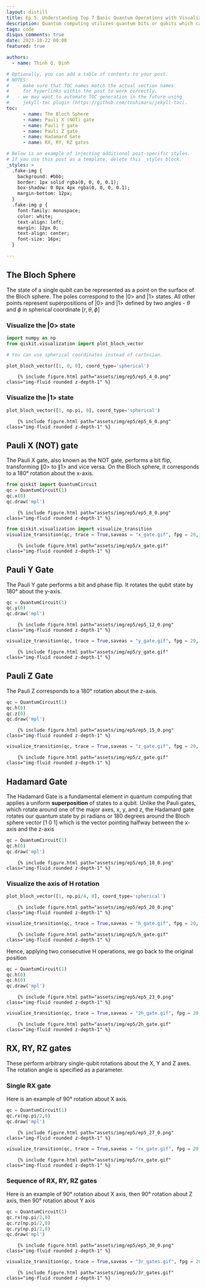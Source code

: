```yaml
---
layout: distill
title: Ep 5. Understanding Top 7 Basic Quantum Operations with Visualization
description: Quantum computing utilizes quantum bits or qubits which can represent a superposition of 0 and 1. This allows qubits to perform computations on all possible states simultaneously. However, this behavior can be counterintuitive when compared to classical binary bits. Visualizing how quantum operations manipulate qubit states can help build an intuition for how quantum algorithms work. In this post, we will look at top 7 common single-qubit quantum gates and how they transform qubit states on the Bloch sphere.
tags: code
disqus_comments: true
date: 2023-10-22 00:00
featured: true

authors:
  - name: Thinh Q. Dinh

# Optionally, you can add a table of contents to your post.
# NOTES:
#   - make sure that TOC names match the actual section names
#     for hyperlinks within the post to work correctly.
#   - we may want to automate TOC generation in the future using
#     jekyll-toc plugin (https://github.com/toshimaru/jekyll-toc).
toc:
      - name: The Bloch Sphere
      - name: Pauli X (NOT) gate
      - name: Pauli Y gate
      - name: Pauli Z gate
      - name: Hadamard Gate
      - name: RX, RY, RZ gates

# Below is an example of injecting additional post-specific styles.
# If you use this post as a template, delete this _styles block.
_styles: >
  .fake-img {
    background: #bbb;
    border: 1px solid rgba(0, 0, 0, 0.1);
    box-shadow: 0 0px 4px rgba(0, 0, 0, 0.1);
    margin-bottom: 12px;
  }
  .fake-img p {
    font-family: monospace;
    color: white;
    text-align: left;
    margin: 12px 0;
    text-align: center;
    font-size: 16px;
  }

---
```


## The Bloch Sphere
The state of a single qubit can be represented as a point on the surface of the Bloch sphere. The poles correspond to the |0> and |1> states. All other points represent superpositions of |0> and |1> defined by two angles - $\theta$ and $\phi$ in spherical coordinate $[r, \theta, \phi]$

### Visualize the |0> state


```python
import numpy as np
from qiskit.visualization import plot_bloch_vector

# You can use spherical coordinates instead of cartesian.

plot_bloch_vector([1, 0, 0], coord_type='spherical')
```



 <div class="row mt-3">

        {% include figure.html path="assets/img/ep5/ep5_4_0.png" class="img-fluid rounded z-depth-1" %}
</div>


### Visualize the |1> state


```python
plot_bloch_vector([1, np.pi, 0], coord_type='spherical')
```

 <div class="row mt-3">

        {% include figure.html path="assets/img/ep5/ep5_6_0.png" class="img-fluid rounded z-depth-1" %}
</div>
 



## Pauli X (NOT) gate


The Pauli X gate, also known as the NOT gate, performs a bit flip, transforming $\|0>$ to $\|1>$ and vice versa. On the Bloch sphere, it corresponds to a 180° rotation about the x-axis.


```python
from qiskit import QuantumCircuit
qc = QuantumCircuit(1)
qc.x(0)
qc.draw('mpl')

```


 <div class="row mt-3">

        {% include figure.html path="assets/img/ep5/ep5_8_0.png" class="img-fluid rounded z-depth-1" %}
</div>




```python
from qiskit.visualization import visualize_transition
visualize_transition(qc, trace = True,saveas = "x_gate.gif", fpg = 20, spg = 2)
```

 <div class="row mt-3">

        {% include figure.html path="assets/img/ep5/x_gate.gif" class="img-fluid rounded z-depth-1" %}
</div>

## Pauli Y Gate

The Pauli Y gate performs a bit and phase flip. It rotates the qubit state by 180° about the y-axis.


```python
qc = QuantumCircuit(1)
qc.y(0)
qc.draw('mpl')
```

 <div class="row mt-3">

        {% include figure.html path="assets/img/ep5/ep5_12_0.png" class="img-fluid rounded z-depth-1" %}
</div>


```python
visualize_transition(qc, trace = True,saveas = "y_gate.gif", fpg = 20, spg = 2)
```

 <div class="row mt-3">

        {% include figure.html path="assets/img/ep5/y_gate.gif" class="img-fluid rounded z-depth-1" %}
</div>

## Pauli Z Gate

The Pauli Z corresponds to a 180° rotation about the z-axis.



```python
qc = QuantumCircuit(1)
qc.h(0)
qc.z(0)
qc.draw('mpl')
```

 <div class="row mt-3">

        {% include figure.html path="assets/img/ep5/ep5_15_0.png" class="img-fluid rounded z-depth-1" %}
</div>



```python
visualize_transition(qc, trace = True,saveas = "z_gate.gif", fpg = 20, spg = 2)
```

 <div class="row mt-3">

        {% include figure.html path="assets/img/ep5/z_gate.gif" class="img-fluid rounded z-depth-1" %}
</div>

## Hadamard Gate
The Hadamard Gate is a fundamental element in quantum computing that applies a uniform **superposition** of states to a qubit. Unlike the Pauli gates, which rotate around one of the major axes, x, y, and z, the Hadamard gate rotates our quantum state by pi radians or 180 degrees around the Bloch sphere vector [1 0 1] which is the vector pointing halfway between the x-axis and the z-axis


```python
qc = QuantumCircuit(1)
qc.h(0)
qc.draw('mpl')
```


 <div class="row mt-3">

        {% include figure.html path="assets/img/ep5/ep5_18_0.png" class="img-fluid rounded z-depth-1" %}
</div>
 



### Visualize the axis of H rotation


```python
plot_bloch_vector([1, np.pi/4, 0], coord_type='spherical')
```

 <div class="row mt-3">

        {% include figure.html path="assets/img/ep5/ep5_20_0.png" class="img-fluid rounded z-depth-1" %}
</div>




```python
visualize_transition(qc, trace = True,saveas = "h_gate.gif", fpg = 20, spg = 3)
```

 <div class="row mt-3">

        {% include figure.html path="assets/img/ep5/h_gate.gif" class="img-fluid rounded z-depth-1" %}
</div>
Hence, applying two consecutive H operations, we go back to the original position


```python
qc = QuantumCircuit(1)
qc.h(0)
qc.h(0)
qc.draw('mpl')
```

 <div class="row mt-3">

        {% include figure.html path="assets/img/ep5/ep5_23_0.png" class="img-fluid rounded z-depth-1" %}
</div>




```python
visualize_transition(qc, trace = True,saveas = "2h_gate.gif", fpg = 20, spg = 3)
```

 <div class="row mt-3">

        {% include figure.html path="assets/img/ep5/2h_gate.gif" class="img-fluid rounded z-depth-1" %}
</div>

## RX, RY, RZ gates

These perform arbitrary single-qubit rotations about the X, Y and Z axes. The rotation angle is specified as a parameter.

### Single RX gate
Here is an example of 90° rotation about X axis.

```python
qc = QuantumCircuit(1)
qc.rx(np.pi/2,0)
qc.draw('mpl')
```

 <div class="row mt-3">

        {% include figure.html path="assets/img/ep5/ep5_27_0.png" class="img-fluid rounded z-depth-1" %}
</div>




```python
visualize_transition(qc, trace = True,saveas = "rx_gate.gif", fpg = 20, spg = 3)
```

 <div class="row mt-3">

        {% include figure.html path="assets/img/ep5/rx_gate.gif" class="img-fluid rounded z-depth-1" %}
</div>

### Sequence of RX, RY, RZ gates
Here is an example of 90° rotation about X axis, then 90° rotation about Z axis, then 90° rotation about Y axis

```python
qc = QuantumCircuit(1)
qc.rx(np.pi/2,0)
qc.rz(np.pi/2,0)
qc.ry(np.pi/2,0)
qc.draw('mpl')
```


 <div class="row mt-3">

        {% include figure.html path="assets/img/ep5/ep5_30_0.png" class="img-fluid rounded z-depth-1" %}
</div>
 




```python
visualize_transition(qc, trace = True,saveas = "3r_gates.gif", fpg = 20, spg = 3)
```


 <div class="row mt-3">

        {% include figure.html path="assets/img/ep5/3r_gates.gif" class="img-fluid rounded z-depth-1" %}
</div>